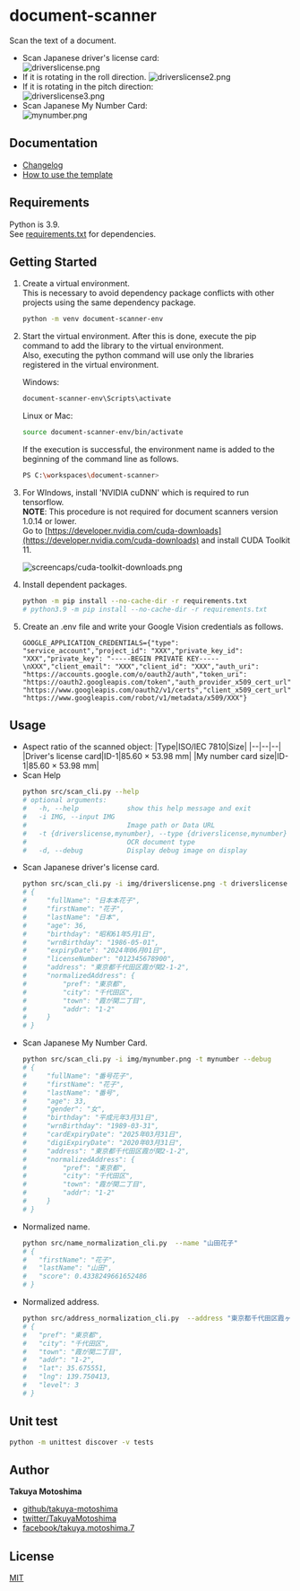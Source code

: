 # document-scanner
Scan the text of a document.

- Scan Japanese driver's license card:  
    ![driverslicense.png](screencaps/driverslicense.png)
- If it is rotating in the roll direction.
    ![driverslicense2.png](screencaps/driverslicense2.png)
- If it is rotating in the pitch direction:  
    ![driverslicense3.png](screencaps/driverslicense3.png)
- Scan Japanese My Number Card:  
    ![mynumber.png](screencaps/mynumber.png)

## Documentation
* [Changelog](CHANGELOG.md)
* [How to use the template](HOW_TO_TEMPLATE.md)

## Requirements
Python is 3.9.  
See [requirements.txt](requirements.txt) for dependencies.

## Getting Started
1. Create a virtual environment.  
    This is necessary to avoid dependency package conflicts with other projects using the same dependency package.
    ```sh
    python -m venv document-scanner-env
    ```
1. Start the virtual environment.
    After this is done, execute the pip command to add the library to the virtual environment.  
    Also, executing the python command will use only the libraries registered in the virtual environment.  

    Windows:  
    ```sh
    document-scanner-env\Scripts\activate
    ```

    Linux or Mac:  
    ```sh
    source document-scanner-env/bin/activate
    ```

    If the execution is successful, the environment name is added to the beginning of the command line as follows.  
    ```sh
    PS C:\workspaces\document-scanner>
    ```
1. For WIndows, install 'NVIDIA cuDNN' which is required to run tensorflow.  
    **NOTE**: This procedure is not required for document scanners version 1.0.14 or lower.  
    Go to [https://developer.nvidia.com/cuda-downloads](https://developer.nvidia.com/cuda-downloads) and install CUDA Toolkit 11.  
    
    ![screencaps/cuda-toolkit-downloads.png](screencaps/cuda-toolkit-downloads.png)
1. Install dependent packages.  
    ```sh
    python -m pip install --no-cache-dir -r requirements.txt
    # python3.9 -m pip install --no-cache-dir -r requirements.txt
    ```
1. Create an .env file and write your Google Vision credentials as follows.
    ```text
    GOOGLE_APPLICATION_CREDENTIALS={"type": "service_account","project_id": "XXX","private_key_id": "XXX","private_key": "-----BEGIN PRIVATE KEY-----\nXXX","client_email": "XXX","client_id": "XXX","auth_uri": "https://accounts.google.com/o/oauth2/auth","token_uri": "https://oauth2.googleapis.com/token","auth_provider_x509_cert_url": "https://www.googleapis.com/oauth2/v1/certs","client_x509_cert_url": "https://www.googleapis.com/robot/v1/metadata/x509/XXX"}
    ```

## Usage
- Aspect ratio of the scanned object:
    |Type|ISO/IEC 7810|Size|
    |--|--|--|
    |Driver's license card|ID-1|85.60 × 53.98 mm|
    |My number card size|ID-1|85.60 × 53.98 mm|
- Scan Help
    ```sh
    python src/scan_cli.py --help
    # optional arguments:
    #   -h, --help            show this help message and exit
    #   -i IMG, --input IMG
    #                         Image path or Data URL
    #   -t {driverslicense,mynumber}, --type {driverslicense,mynumber}
    #                         OCR document type
    #   -d, --debug           Display debug image on display
    ```
- Scan Japanese driver's license card.
    ```sh
    python src/scan_cli.py -i img/driverslicense.png -t driverslicense --debug
    # {
    #     "fullName": "日本本花子",
    #     "firstName": "花子",
    #     "lastName": "日本",
    #     "age": 36,
    #     "birthday": "昭和61年5月1日",
    #     "wrnBirthday": "1986-05-01",
    #     "expiryDate": "2024年06月01日",
    #     "licenseNumber": "012345678900",
    #     "address": "東京都千代田区霞が関2-1-2",
    #     "normalizedAddress": {
    #         "pref": "東京都",
    #         "city": "千代田区",
    #         "town": "霞が関二丁目",
    #         "addr": "1-2"
    #     }
    # }
    ```
- Scan Japanese My Number Card.
    ```sh
    python src/scan_cli.py -i img/mynumber.png -t mynumber --debug
    # {
    #     "fullName": "番号花子",
    #     "firstName": "花子",
    #     "lastName": "番号",
    #     "age": 33,
    #     "gender": "女",
    #     "birthday": "平成元年3月31日",
    #     "wrnBirthday": "1989-03-31",
    #     "cardExpiryDate": "2025年03月31日",
    #     "digiExpiryDate": "2020年03月31日",
    #     "address": "東京都千代田区霞が関2-1-2",
    #     "normalizedAddress": {
    #         "pref": "東京都",
    #         "city": "千代田区",
    #         "town": "霞が関二丁目",
    #         "addr": "1-2"
    #     }
    # }
    ```
- Normalized name.
    ```sh
    python src/name_normalization_cli.py  --name "山田花子"
    # {
    #   "firstName": "花子",
    #   "lastName": "山田",
    #   "score": 0.4338249661652486
    # }
    ```
- Normalized address.
    ```sh
    python src/address_normalization_cli.py  --address "東京都千代田区霞ヶ関2-1-2"
    # {
    #   "pref": "東京都",
    #   "city": "千代田区",
    #   "town": "霞が関二丁目",
    #   "addr": "1-2",
    #   "lat": 35.675551,
    #   "lng": 139.750413,
    #   "level": 3
    # }
    ```

## Unit test
```sh
python -m unittest discover -v tests
```

## Author
**Takuya Motoshima**

* [github/takuya-motoshima](https://github.com/takuya-motoshima)
* [twitter/TakuyaMotoshima](https://twitter.com/TakuyaMotoshima)
* [facebook/takuya.motoshima.7](https://www.facebook.com/takuya.motoshima.7)

## License
[MIT](LICENSE)